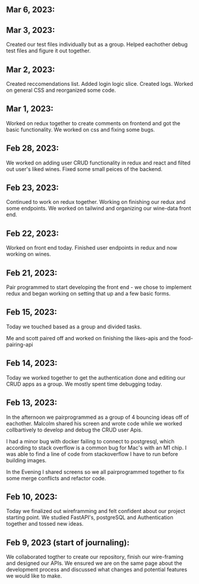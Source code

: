 ## Mar 6, 2023:


## Mar 3, 2023:
Created our test files individually but as a group.
Helped eachother debug test files and figure it out together.


## Mar 2, 2023:
Created reccomendations list.
Added login logic slice. Created logs.
Worked on general CSS and reorganized some code.

## Mar 1, 2023:
Worked on redux together to create comments on frontend and got the basic functionality.
We worked on css and fixing some bugs.

## Feb 28, 2023:
We worked on adding user CRUD functionality in redux and react and filted out user's liked wines.
Fixed some small peices of the backend.

## Feb 23, 2023:
Continued to work on redux together.
Working on finishing our redux and some endpoints.
We worked on tailwind and organizing our wine-data front end.

## Feb 22, 2023:
Worked on front end today. Finished user endpoints in redux and now working on wines.

## Feb 21, 2023:
Pair programmed to start developing the front end - we chose to implement redux and began working on setting that up and a few basic forms.

## Feb 15, 2023:
Today we touched based as a group and divided tasks.

Me and scott paired off and worked on finishing the likes-apis and the food-pairing-api

## Feb 14, 2023:

Today we worked together to get the authentication done and editing our CRUD apps as a group.
We mostly spent time debugging today.

## Feb 13, 2023:

In the afternoon we pairprogrammed as a group of 4 bouncing ideas off of eachother.
Malcolm shared his screen and wrote code while we worked collbartively to develop and debug the CRUD user Apis.

I had a minor bug with docker failing to connect to postgresql, which according to stack overflow is a common bug for Mac's with an M1 chip.
I was able to find a line of code from stackoverflow I have to run before building images.

In the Evening I shared screens so we all pairprogrammed together to fix some merge conflicts and refactor code.


## Feb 10, 2023:

Today we finalized out wireframming and felt confident about our project starting point.
We studied FastAPI's, postgreSQL and Authentication together and tossed new ideas.



## Feb 9, 2023 (start of journaling):

We collaborated togther to create our repository, finish our wire-framing and designed our APIs.
We ensured we are on the same page about the development process and discussed what changes and potential features we would like to make.
